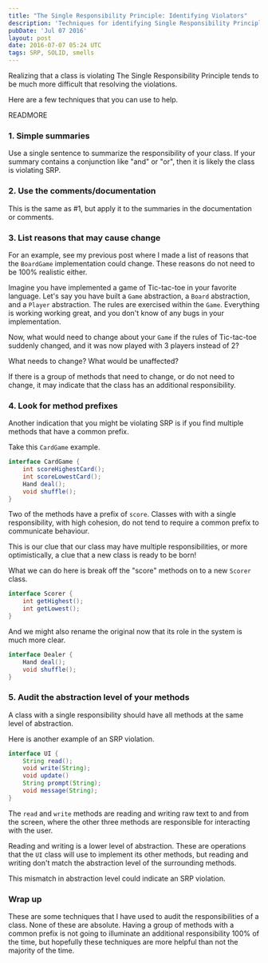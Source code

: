 ```yaml
---
title: "The Single Responsibility Principle: Identifying Violators"
description: 'Techniques for identifying Single Responsibility Principle violations - summaries, method prefixes, and abstraction levels.'
pubDate: 'Jul 07 2016'
layout: post
date: 2016-07-07 05:24 UTC
tags: SRP, SOLID, smells
---
```


Realizing that a class is violating The Single Responsibility Principle tends to be much more difficult that resolving the violations.

Here are a few techniques that you can use to help.

READMORE

### 1. Simple summaries

Use a single sentence to summarize the responsibility of your class. If your summary contains a conjunction like "and" or "or", then it is likely the class is violating SRP.


### 2. Use the comments/documentation

This is the same as #1, but apply it to the summaries in the documentation or comments.


### 3. List reasons that may cause change

For an example, see my previous post where I made a list of reasons that the `BoardGame` implementation could change. These reasons do not need to be 100% realistic either.

Imagine you have implemented a game of Tic-tac-toe in your favorite language. Let's say you have built a `Game` abstraction, a `Board` abstraction, and a `Player` abstraction. The rules are exercised within the `Game`. Everything is working working great, and you don't know of any bugs in your implementation.

Now, what would need to change about your `Game` if the rules of Tic-tac-toe suddenly changed, and it was now played with 3 players instead of 2?

What needs to change? What would be unaffected?

If there is a group of methods that need to change, or do not need to change, it may indicate that the class has an additional responsibility.


### 4. Look for method prefixes

Another indication that you might be violating SRP is if you find multiple methods that have a common prefix.

Take this `CardGame` example.

```java
interface CardGame {
    int scoreHighestCard();
    int scoreLowestCard();
    Hand deal();
    void shuffle();
}
```

Two of the methods have a prefix of `score`. Classes with with a single responsibility, with high cohesion, do not tend to require a common prefix to communicate behaviour.

This is our clue that our class may have multiple responsibilities, or more optimistically, a clue that a new class is ready to be born!

What we can do here is break off the "score" methods on to a new `Scorer` class.

```java
interface Scorer {
    int getHighest();
    int getLowest();
}
```

And we might also rename the original now that its role in the system is much more clear.

```java
interface Dealer {
    Hand deal();
    void shuffle();
}
```



### 5. Audit the abstraction level of your methods

A class with a single responsibility should have all methods at the same level of abstraction.

Here is another example of an SRP violation.

```java
interface UI {
    String read();
    void write(String);
    void update()
    String prompt(String);
    void message(String);
}
```

The `read` and `write` methods are reading and writing raw text to and from the screen, where the other three methods are responsible for interacting with the user.

Reading and writing is a lower level of abstraction. These are operations that the `UI` class will use to implement its other methods, but reading and writing don't match the abstraction level of the surrounding methods.

This mismatch in abstraction level could indicate an SRP violation.


### Wrap up

These are some techniques that I have used to audit the responsibilities of a class. None of these are absolute. Having a group of methods with a common prefix is not going to illuminate an additional responsibility 100% of the time, but hopefully these techniques are more helpful than not the majority of the time.
